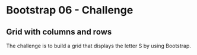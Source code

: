 # Bootstrap 06 - Challenge

## Grid with columns and rows

The challenge is to build a grid that displays the letter S by using Bootstrap.